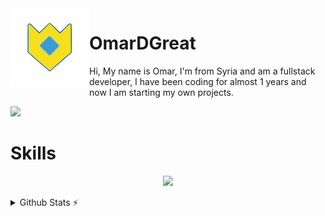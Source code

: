 <img align='left' src='./assets/logo.gif' width='25%' heigh="35%">

# OmarDGreat

Hi, My name is Omar, I'm from Syria and am a fullstack developer, I have been coding for almost 1 years and now I am starting my own projects.

![](https://komarev.com/ghpvc/?username=OmarDGreat&color=2062af&label=Profile+views)


# Skills
<p align="center">
<img src="https://skillicons.dev/icons?i=js,ts,vercel,vscode,nodejs,nextjs,react,tailwind,md,discord,git,github,html,css,mongodb,mysql,postgres,sqlite,sequelize,express,powershell,electron,boostrap,ps&theme=dark"
</p>
 
 <details>
  <summary>Github Stats ⚡</summary>
  
  <a href="#">![Github stats](https://github-readme-stats.vercel.app/api?username=OmarDGreat&theme=transparent&count_private=true&hide_border=true&line_height=20)</a>
  <a href="#">![Top Langs](https://github-readme-stats.vercel.app/api/top-langs/?username=OmarDGreat&layout=compact&theme=transparent&count_private=true&hide_border=true)</a>
</details>
